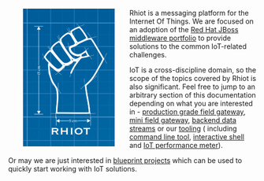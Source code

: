 <a href="https://github.com/rhiot/rhiot"><img src="images/rhiot.png" align="left" height="280" hspace="30"></a>
Rhiot is a messaging platform for the Internet Of Things. We are focused on an adoption of the
[Red Hat JBoss middleware portfolio](http://www.redhat.com/en/technologies/jboss-middleware) to provide solutions to
the common IoT-related challenges.

IoT is a cross-discipline domain, so the scope of the topics covered by Rhiot is also significant. Feel free to jump
to an arbitrary section of this documentation depending on what you are interested in - 
[production grade field gateway](gateway/index.md), [mini field gateway](gateway/mini/index.md), 
[backend data streams](backend/index.md) or our [tooling](tooling/index.md) (
including [command line tool](tooling/cmd.md), [interactive shell](tooling/shell.md) and 
[IoT performance meter](https://rhiot.gitbooks.io/rhiotdocumentation/content/performances/index.html)).

Or may we are just interested in [blueprint projects](quickstarts/index.md) which can be used to quickly start working with
IoT solutions.